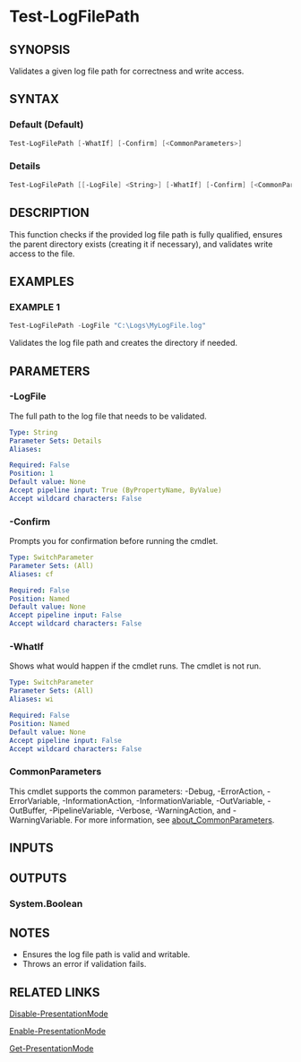 ﻿---
external help file: Missel.PowerShell.PresentationMode-help.xml
Module Name: Missel.PowerShell.PresentationMode
online version: 1.0.0.0
schema: 2.0.0
---

# Test-LogFilePath

## SYNOPSIS

Validates a given log file path for correctness and write access.

## SYNTAX

### Default (Default)

```powershell
Test-LogFilePath [-WhatIf] [-Confirm] [<CommonParameters>]
```

### Details

```powershell
Test-LogFilePath [[-LogFile] <String>] [-WhatIf] [-Confirm] [<CommonParameters>]
```

## DESCRIPTION

This function checks if the provided log file path is fully qualified, ensures the parent directory exists (creating it if necessary), and validates write access to the file.

## EXAMPLES

### EXAMPLE 1

```powershell
Test-LogFilePath -LogFile "C:\Logs\MyLogFile.log"
```

Validates the log file path and creates the directory if needed.

## PARAMETERS

### -LogFile

The full path to the log file that needs to be validated.

```yaml
Type: String
Parameter Sets: Details
Aliases:

Required: False
Position: 1
Default value: None
Accept pipeline input: True (ByPropertyName, ByValue)
Accept wildcard characters: False
```

### -Confirm

Prompts you for confirmation before running the cmdlet.

```yaml
Type: SwitchParameter
Parameter Sets: (All)
Aliases: cf

Required: False
Position: Named
Default value: None
Accept pipeline input: False
Accept wildcard characters: False
```

### -WhatIf

Shows what would happen if the cmdlet runs.
The cmdlet is not run.

```yaml
Type: SwitchParameter
Parameter Sets: (All)
Aliases: wi

Required: False
Position: Named
Default value: None
Accept pipeline input: False
Accept wildcard characters: False
```

### CommonParameters

This cmdlet supports the common parameters: -Debug, -ErrorAction, -ErrorVariable, -InformationAction, -InformationVariable, -OutVariable, -OutBuffer, -PipelineVariable, -Verbose, -WarningAction, and -WarningVariable. For more information, see [about_CommonParameters](http://go.microsoft.com/fwlink/?LinkID=113216).

## INPUTS

## OUTPUTS

### System.Boolean

## NOTES

- Ensures the log file path is valid and writable.
- Throws an error if validation fails.

## RELATED LINKS

[Disable-PresentationMode](Disable-PresentationMode.md)

[Enable-PresentationMode](Enable-PresentationMode.md)

[Get-PresentationMode](Get-PresentationMode.md)

